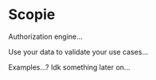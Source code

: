 # Scopie

Authorization engine...

Use your data to validate your use cases...

Examples...? Idk something later on...

